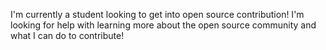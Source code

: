 I'm currently a student looking to get into open source contribution! I'm looking for help with learning more about the open source community and what I can do to contribute!
